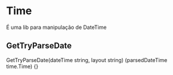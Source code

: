 # Time #
É uma lib para manipulação de DateTime

## GetTryParseDate ##
GetTryParseDate(dateTime string, layout string) (parsedDateTime time.Time) {}